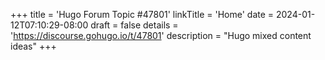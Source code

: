 +++
title = 'Hugo Forum Topic #47801'
linkTitle = 'Home'
date = 2024-01-12T07:10:29-08:00
draft = false
details = 'https://discourse.gohugo.io/t/47801'
description = "Hugo mixed content ideas"
+++
